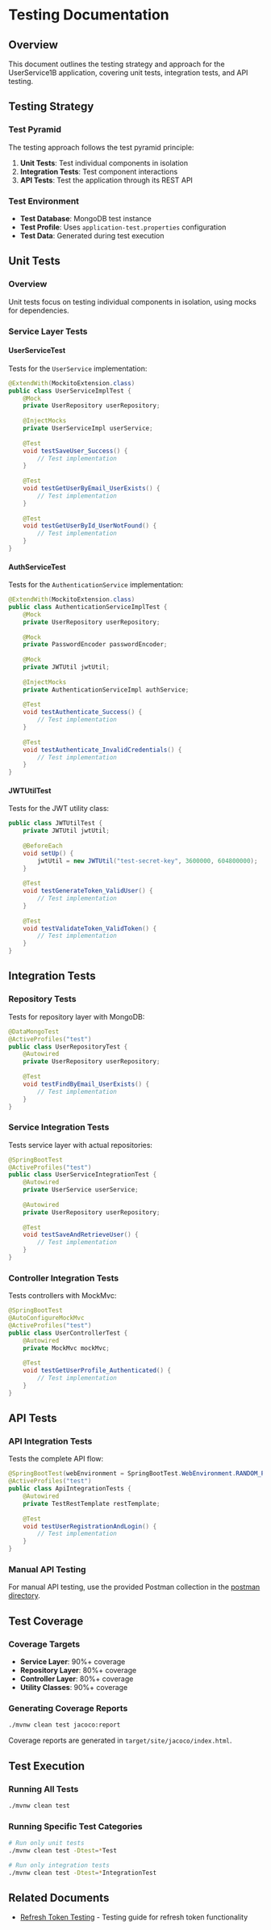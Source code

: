 # Testing Documentation

## Overview

This document outlines the testing strategy and approach for the UserService1B application, covering unit tests, integration tests, and API testing.

## Testing Strategy

### Test Pyramid

The testing approach follows the test pyramid principle:

1. **Unit Tests**: Test individual components in isolation
2. **Integration Tests**: Test component interactions
3. **API Tests**: Test the application through its REST API

### Test Environment

- **Test Database**: MongoDB test instance
- **Test Profile**: Uses `application-test.properties` configuration
- **Test Data**: Generated during test execution

## Unit Tests

### Overview

Unit tests focus on testing individual components in isolation, using mocks for dependencies.

### Service Layer Tests

#### UserServiceTest

Tests for the `UserService` implementation:

```java
@ExtendWith(MockitoExtension.class)
public class UserServiceImplTest {
    @Mock
    private UserRepository userRepository;
    
    @InjectMocks
    private UserServiceImpl userService;
    
    @Test
    void testSaveUser_Success() {
        // Test implementation
    }
    
    @Test
    void testGetUserByEmail_UserExists() {
        // Test implementation
    }
    
    @Test
    void testGetUserById_UserNotFound() {
        // Test implementation
    }
}
```

#### AuthServiceTest

Tests for the `AuthenticationService` implementation:

```java
@ExtendWith(MockitoExtension.class)
public class AuthenticationServiceImplTest {
    @Mock
    private UserRepository userRepository;
    
    @Mock
    private PasswordEncoder passwordEncoder;
    
    @Mock
    private JWTUtil jwtUtil;
    
    @InjectMocks
    private AuthenticationServiceImpl authService;
    
    @Test
    void testAuthenticate_Success() {
        // Test implementation
    }
    
    @Test
    void testAuthenticate_InvalidCredentials() {
        // Test implementation
    }
}
```

#### JWTUtilTest

Tests for the JWT utility class:

```java
public class JWTUtilTest {
    private JWTUtil jwtUtil;
    
    @BeforeEach
    void setUp() {
        jwtUtil = new JWTUtil("test-secret-key", 3600000, 604800000);
    }
    
    @Test
    void testGenerateToken_ValidUser() {
        // Test implementation
    }
    
    @Test
    void testValidateToken_ValidToken() {
        // Test implementation
    }
}
```

## Integration Tests

### Repository Tests

Tests for repository layer with MongoDB:

```java
@DataMongoTest
@ActiveProfiles("test")
public class UserRepositoryTest {
    @Autowired
    private UserRepository userRepository;
    
    @Test
    void testFindByEmail_UserExists() {
        // Test implementation
    }
}
```

### Service Integration Tests

Tests service layer with actual repositories:

```java
@SpringBootTest
@ActiveProfiles("test")
public class UserServiceIntegrationTest {
    @Autowired
    private UserService userService;
    
    @Autowired
    private UserRepository userRepository;
    
    @Test
    void testSaveAndRetrieveUser() {
        // Test implementation
    }
}
```

### Controller Integration Tests

Tests controllers with MockMvc:

```java
@SpringBootTest
@AutoConfigureMockMvc
@ActiveProfiles("test")
public class UserControllerTest {
    @Autowired
    private MockMvc mockMvc;
    
    @Test
    void testGetUserProfile_Authenticated() {
        // Test implementation
    }
}
```

## API Tests

### API Integration Tests

Tests the complete API flow:

```java
@SpringBootTest(webEnvironment = SpringBootTest.WebEnvironment.RANDOM_PORT)
@ActiveProfiles("test")
public class ApiIntegrationTests {
    @Autowired
    private TestRestTemplate restTemplate;
    
    @Test
    void testUserRegistrationAndLogin() {
        // Test implementation
    }
}
```

### Manual API Testing

For manual API testing, use the provided Postman collection in the [postman directory](../postman/).

## Test Coverage

### Coverage Targets

- **Service Layer**: 90%+ coverage
- **Repository Layer**: 80%+ coverage
- **Controller Layer**: 80%+ coverage
- **Utility Classes**: 90%+ coverage

### Generating Coverage Reports

```bash
./mvnw clean test jacoco:report
```

Coverage reports are generated in `target/site/jacoco/index.html`.

## Test Execution

### Running All Tests

```bash
./mvnw clean test
```

### Running Specific Test Categories

```bash
# Run only unit tests
./mvnw clean test -Dtest=*Test

# Run only integration tests
./mvnw clean test -Dtest=*IntegrationTest
```

## Related Documents

- [Refresh Token Testing](../refresh_token.md#testing-guide) - Testing guide for refresh token functionality 